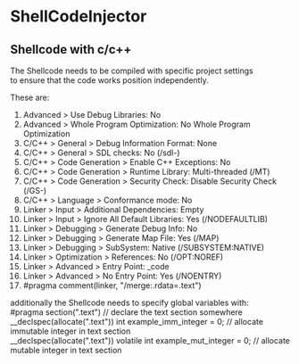 # ShellCodeInjector
## Shellcode with c/c++

The Shellcode needs to be compiled with specific project settings <br>
to ensure that the code works position independently.<br>

These are:<br>
1. Advanced > Use Debug Libraries: No
2. Advanced > Whole Program Optimization: No Whole Program Optimization
3. C/C++ > General > Debug Information Format: None
4. C/C++ > General > SDL checks: No (/sdl-)
5. C/C++ > Code Generation > Enable C++ Exceptions: No
6. C/C++ > Code Generation > Runtime Library: Multi-threaded (/MT)
7. C/C++ > Code Generation > Security Check: Disable Security Check (/GS-)
8. C/C++ > Language > Conformance mode: No
9. Linker > Input > Additional Dependencies: Empty
10. Linker > Input > Ignore All Default Libraries: Yes (/NODEFAULTLIB)
11. Linker > Debugging > Generate Debug Info: No
12. Linker > Debugging > Generate Map File: Yes (/MAP)
13. Linker > Debugging > SubSystem: Native (/SUBSYSTEM:NATIVE)
14. Linker > Optimization > References: No (/OPT:NOREF)
15. Linker > Advanced > Entry Point: _code
16. Linker > Advanced > No Entry Point: Yes (/NOENTRY)
17. #pragma comment(linker, "/merge:.rdata=.text")

additionally the Shellcode needs to specify global variables with:<br>
#pragma section(".text") // declare the text section somewhere <br>
__declspec(allocate(".text")) int example_imm_integer = 0; // allocate immutable integer in text section<br>
__declspec(allocate(".text")) volatile int example_mut_integer = 0; // allocate mutable integer in text section<br>
